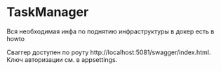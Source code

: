 # TaskManager
Вся необходимая инфа по поднятию инфраструктуры в докер есть в howto

Сваггер доступен по роуту http://localhost:5081/swagger/index.html. Ключ авторизации см. в appsettings.
